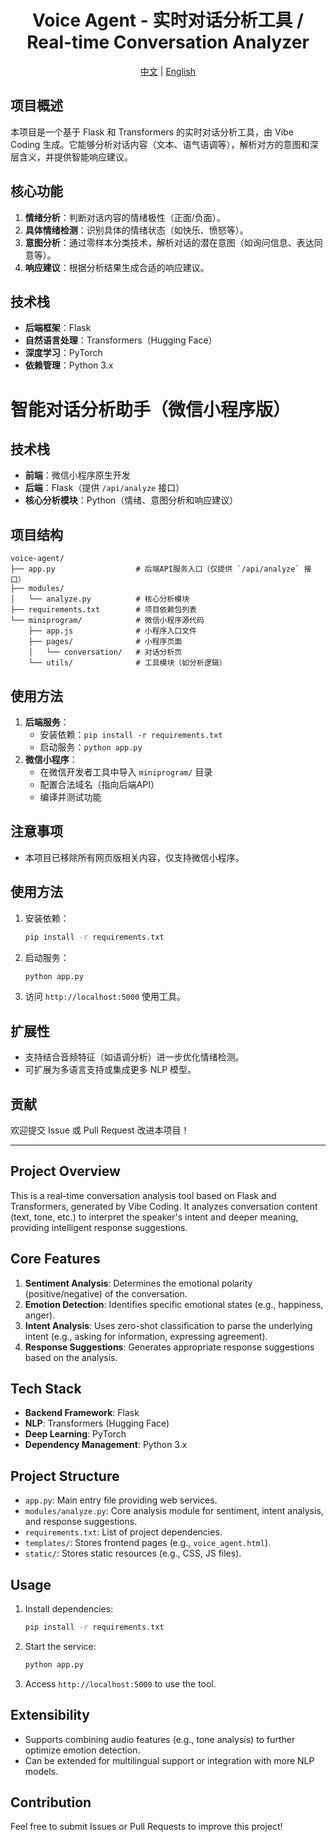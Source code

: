 <div align="center">
  <h1>Voice Agent - 实时对话分析工具 / Real-time Conversation Analyzer</h1>
  <p>
    <a href="#中文">中文</a> | 
    <a href="#english">English</a>
  </p>
</div>

<a id="中文"></a>
## 项目概述
本项目是一个基于 Flask 和 Transformers 的实时对话分析工具，由 Vibe Coding 生成。它能够分析对话内容（文本、语气语调等），解析对方的意图和深层含义，并提供智能响应建议。

## 核心功能
1. **情绪分析**：判断对话内容的情绪极性（正面/负面）。
2. **具体情绪检测**：识别具体的情绪状态（如快乐、愤怒等）。
3. **意图分析**：通过零样本分类技术，解析对话的潜在意图（如询问信息、表达同意等）。
4. **响应建议**：根据分析结果生成合适的响应建议。

## 技术栈
- **后端框架**：Flask
- **自然语言处理**：Transformers（Hugging Face）
- **深度学习**：PyTorch
- **依赖管理**：Python 3.x

# 智能对话分析助手（微信小程序版）

## 技术栈
- **前端**：微信小程序原生开发
- **后端**：Flask（提供 `/api/analyze` 接口）
- **核心分析模块**：Python（情绪、意图分析和响应建议）

## 项目结构
```
voice-agent/
├── app.py                  # 后端API服务入口（仅提供 `/api/analyze` 接口）
├── modules/
│   └── analyze.py          # 核心分析模块
├── requirements.txt        # 项目依赖包列表
└── miniprogram/            # 微信小程序源代码
    ├── app.js              # 小程序入口文件
    ├── pages/              # 小程序页面
    │   └── conversation/   # 对话分析页
    └── utils/              # 工具模块（如分析逻辑）
```

## 使用方法
1. **后端服务**：
   - 安装依赖：`pip install -r requirements.txt`
   - 启动服务：`python app.py`
2. **微信小程序**：
   - 在微信开发者工具中导入 `miniprogram/` 目录
   - 配置合法域名（指向后端API）
   - 编译并测试功能

## 注意事项
- 本项目已移除所有网页版相关内容，仅支持微信小程序。

## 使用方法
1. 安装依赖：
   ```bash
   pip install -r requirements.txt
   ```
2. 启动服务：
   ```bash
   python app.py
   ```
3. 访问 `http://localhost:5000` 使用工具。

## 扩展性
- 支持结合音频特征（如语调分析）进一步优化情绪检测。
- 可扩展为多语言支持或集成更多 NLP 模型。

## 贡献
欢迎提交 Issue 或 Pull Request 改进本项目！

---

<a id="english"></a>
## Project Overview
This is a real-time conversation analysis tool based on Flask and Transformers, generated by Vibe Coding. It analyzes conversation content (text, tone, etc.) to interpret the speaker's intent and deeper meaning, providing intelligent response suggestions.

## Core Features
1. **Sentiment Analysis**: Determines the emotional polarity (positive/negative) of the conversation.
2. **Emotion Detection**: Identifies specific emotional states (e.g., happiness, anger).
3. **Intent Analysis**: Uses zero-shot classification to parse the underlying intent (e.g., asking for information, expressing agreement).
4. **Response Suggestions**: Generates appropriate response suggestions based on the analysis.

## Tech Stack
- **Backend Framework**: Flask
- **NLP**: Transformers (Hugging Face)
- **Deep Learning**: PyTorch
- **Dependency Management**: Python 3.x

## Project Structure
- `app.py`: Main entry file providing web services.
- `modules/analyze.py`: Core analysis module for sentiment, intent analysis, and response suggestions.
- `requirements.txt`: List of project dependencies.
- `templates/`: Stores frontend pages (e.g., `voice_agent.html`).
- `static/`: Stores static resources (e.g., CSS, JS files).

## Usage
1. Install dependencies:
   ```bash
   pip install -r requirements.txt
   ```
2. Start the service:
   ```bash
   python app.py
   ```
3. Access `http://localhost:5000` to use the tool.

## Extensibility
- Supports combining audio features (e.g., tone analysis) to further optimize emotion detection.
- Can be extended for multilingual support or integration with more NLP models.

## Contribution
Feel free to submit Issues or Pull Requests to improve this project!